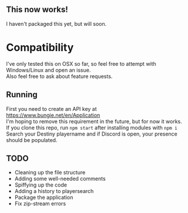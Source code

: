 ## This now works!
I haven't packaged this yet, but will soon.

# Compatibility
I've only tested this on OSX so far, so feel free to attempt with Windows/Linux and open an issue.  
Also feel free to ask about feature requests.

## Running
First you need to create an API key at https://www.bungie.net/en/Application    
I'm hoping to remove this requirement in the future, but for now it works.  
If you clone this repo, run `npm start` after installing modules with `npm i`  
Search your Destiny playername and if Discord is open, your presence should be populated.

## TODO
- Cleaning up the file structure
- Adding some well-needed comments
- Spiffying up the code
- Adding a history to playersearch
- Package the application
- Fix zip-stream errors



